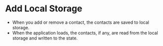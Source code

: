 # Add Local Storage

* When you add or remove a contact, the contacts are saved to local storage.
* When the application loads, the contacts, if any, are read from the local storage and written to the state.

